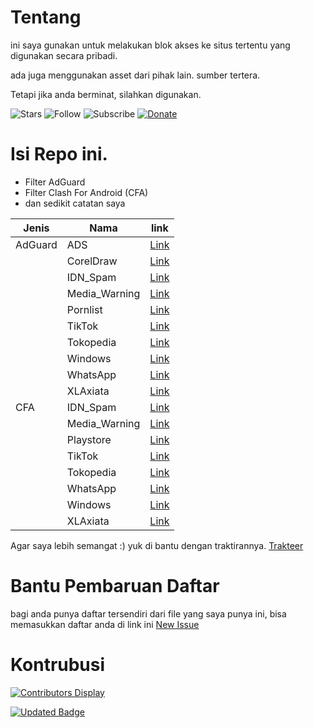 
# Tentang
ini saya gunakan untuk melakukan blok akses ke situs tertentu yang digunakan secara pribadi.

ada juga menggunakan asset dari pihak lain. sumber tertera.

Tetapi jika anda berminat, silahkan digunakan.

![Stars](https://img.shields.io/github/stars/madi10/MANTANKODE?style=for-the-badge)
![Follow](https://img.shields.io/github/followers/madi10?style=for-the-badge)
![Subscribe](https://img.shields.io/youtube/channel/subscribers/UCMFQytY2sjobgA75FQwbPwQ?style=for-the-badge)
[![Donate](https://img.shields.io/badge/Ko--fi-F16061?style=for-the-badge&logo=ko-fi&logoColor=white)](https://trakteer.id/mantankode)


# Isi Repo ini.
- Filter AdGuard
- Filter Clash For Android (CFA)
- dan sedikit catatan saya

| Jenis | Nama | link |
| --- | --- | --- |
| AdGuard | ADS | [Link](https://raw.githubusercontent.com/madi10/MANTANKODE/master/AdGuard/ADS.txt) |
|  | CorelDraw | [Link](https://raw.githubusercontent.com/madi10/MANTANKODE/master/AdGuard/Corel.txt) |
|  | IDN_Spam | [Link](https://raw.githubusercontent.com/madi10/MANTANKODE/master/AdGuard/lokalspam.txt) |
|  | Media_Warning | [Link](https://raw.githubusercontent.com/madi10/MANTANKODE/master/AdGuard/media.txt) |
|  | Pornlist | [Link](https://raw.githubusercontent.com/madi10/MANTANKODE/master/AdGuard/pornlist.txt) |
|  | TikTok | [Link](https://raw.githubusercontent.com/madi10/MANTANKODE/master/AdGuard/tiktok.txt) |
|  | Tokopedia | [Link](https://raw.githubusercontent.com/madi10/MANTANKODE/master/AdGuard/tokopedia.txt) |
|  | Windows | [Link](https://raw.githubusercontent.com/madi10/MANTANKODE/master/AdGuard/windows.txt) |
|  | WhatsApp | [Link](https://raw.githubusercontent.com/madi10/MANTANKODE/master/AdGuard/WhatsApp.txt) |
|  | XLAxiata | [Link](https://raw.githubusercontent.com/madi10/MANTANKODE/master/AdGuard/xlaxiata.txt) |
| CFA | IDN_Spam | [Link](https://raw.githubusercontent.com/madi10/MANTANKODE/master/CFA/lokalspam.yaml) |
|  | Media_Warning | [Link](https://raw.githubusercontent.com/madi10/MANTANKODE/master/CFA/media.yaml) |
|  | Playstore | [Link](https://raw.githubusercontent.com/madi10/MANTANKODE/master/CFA/playstore.yaml) |
|  | TikTok | [Link](https://raw.githubusercontent.com/madi10/MANTANKODE/master/CFA/tiktok.yaml) |
|  | Tokopedia | [Link](https://raw.githubusercontent.com/madi10/MANTANKODE/master/CFA/tokopedia.yaml) |
|  | WhatsApp | [Link](https://raw.githubusercontent.com/madi10/MANTANKODE/master/CFA/whatsapp.yaml) |
|  | Windows | [Link](https://raw.githubusercontent.com/madi10/MANTANKODE/master/CFA/Windows.yaml) |
|  | XLAxiata | [Link](https://raw.githubusercontent.com/madi10/MANTANKODE/master/CFA/xlaxiata.yaml) |

Agar saya lebih semangat :) yuk di bantu dengan traktirannya.
[Trakteer](https://trakteer.id/mantankode)

# Bantu Pembaruan Daftar
bagi anda punya daftar tersendiri dari file yang saya punya ini, bisa memasukkan daftar anda di link ini [New Issue](https://github.com/madi10/MANTANKODE/issues/new)

# Kontrubusi
[![Contributors Display](https://badges.pufler.dev/contributors/madi10/MANTANKODE?size=50&padding=5&bots=true)](https://badges.pufler.dev)

[![Updated Badge](https://badges.pufler.dev/updated/madi10/MANTANKODE)](https://badges.pufler.dev)
